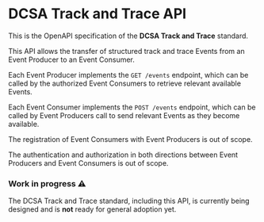 # DCSA Track and Trace API

This is the OpenAPI specification of the **DCSA Track and Trace** standard.

This API allows the transfer of structured track and trace Events from an  Event Producer to an Event Consumer.

Each Event Producer implements the `GET /events` endpoint, which can be called by the authorized Event Consumers to retrieve relevant available Events.

Each Event Consumer implements the `POST /events` endpoint, which can be called by Event Producers call to send relevant Events as they become available.

The registration of Event Consumers with Event Producers is out of scope.

The authentication and authorization in both directions between Event Producers and Event Consumers is out of scope.

### Work in progress ⚠️

The DCSA Track and Trace standard, including this API, is currently being designed and is **not** ready for general adoption yet.
